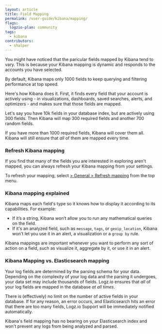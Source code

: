 ```yaml
---
layout: article
title: Field Mapping
permalink: /user-guide/kibana/mapping/
flags:
  logzio-plan: community
tags:
  - kibana
contributors:
  - shalper
---
```


You might have noticed that the paricular fields mapped by Kibana tend to vary. This is because your Kibana mapping is dynamic and responds to the accounts you have selected.

By default, Kibana maps only 1000 fields to keep querying and filtering performance at top speed.

Here's how Kibana does it. First, it finds every field that your account is actively using - in visualizations, dashboards, saved searches, alerts, and optimizers - and makes sure that those fields are mapped.

Let's say you have 10k fields in your database index, but are actively using 300 fields. Then Kibana will map 300 required fields and another 700 random fields.

If you have more than 1000 required fields, Kibana will cover them all. Kibana will still ensure that _all_ of them are mapped every time.

### Refresh Kibana mapping

If you find that many of the fields you are interested in exploring aren't mapped, you can always refresh your Kibana mapping from your settings.

To refresh your mapping,
select [<i class="li li-gear"></i> > General > Refresh mapping](https://app.logz.io/#/dashboard/settings/general)
from the top menu.


### Kibana mapping explained

Kibana maps each field's type so it knows how to display it according to its capabilities. For example:

* If it’s a string, Kibana won’t allow you to run any mathematical queries on the field. 
* If it's an analyzed field, such as `message`, `tags`, or `geoip_location`, Kibana won't let you use it in an alert, a visualization or a `group by` rule.

Kibana mappings are important whenever you want to perform any sort of action on a field, such as visualize it, aggregate by it, or use it in an alert. 

### Kibana Mapping vs. Elasticsearch mapping

Your log fields are determined by the parsing schema for your data. Depending on the complexity of your log data and the parsing it undergoes, your data set may include thousands of fields. Logz.io ensures that _all_ of your log fields are mapped in the database _at all times_.

There is (effectively) no limit on the number of active fields in your database.
If for any reason, an error occurs, and Elasticsearch hits an error that there are too many fields, Logz.io Support will be immediately notified automatically.

Kibana's field mapping has no bearing on your Elasticsearch index and won't prevent any logs from being analyzed and parsed.
